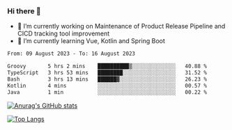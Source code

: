 ### Hi there 👋

- 🔭 I’m currently working on Maintenance of Product Release Pipeline and CICD tracking tool improvement
- 🌱 I’m currently learning Vue, Kotlin and Spring Boot

<!--START_SECTION:waka-->

```txt
From: 09 August 2023 - To: 16 August 2023

Groovy       5 hrs 2 mins    ██████████▒░░░░░░░░░░░░░░   40.88 %
TypeScript   3 hrs 53 mins   ████████░░░░░░░░░░░░░░░░░   31.52 %
Bash         3 hrs 13 mins   ██████▓░░░░░░░░░░░░░░░░░░   26.23 %
Kotlin       4 mins          ░░░░░░░░░░░░░░░░░░░░░░░░░   00.57 %
Java         1 min           ░░░░░░░░░░░░░░░░░░░░░░░░░   00.22 %
```

<!--END_SECTION:waka-->

[![Anurag's GitHub stats](https://github-readme-stats.vercel.app/api?username=yunhao981&show_icons=true&theme=solarized-dark)](https://github.com/anuraghazra/github-readme-stats)

[![Top Langs](https://github-readme-stats.vercel.app/api/top-langs/?username=yunhao981&theme=solarized-dark&layout=compact)](https://github.com/anuraghazra/github-readme-stats)

<!--
**yunhao981/yunhao981** is a ✨ _special_ ✨ repository because its `README.md` (this file) appears on your GitHub profile.

Here are some ideas to get you started:

- 🔭 I’m currently working on Maintenance of Release Pipeline and CICD tracking tool improvement
- 🌱 I’m currently learning Vue, Kotlin and Spring Boot
- 👯 I’m looking to collaborate on ...
- 🤔 I’m looking for help with ...
- 💬 Ask me about ...
- 📫 How to reach me: ...
- 😄 Pronouns: ...
- ⚡ Fun fact: ...
-->


